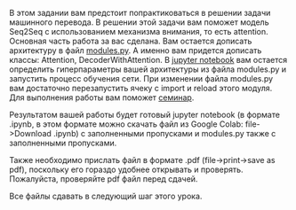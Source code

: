 В этом задании вам предстоит попрактиковаться в решении задачи машинного перевода. В решении этой задачи вам поможет модель Seq2Seq c использованием механизма внимания, то есть attention. Основная часть работа за вас сделана. Вам остается дописать архитектуру в файл [modules.py](https://drive.google.com/file/d/1HOdTV7jzbPUIxng2ULmUCoOpqU0JqLPG/view?usp=sharing). А именно вам придется дописать классы: Attention, DecoderWithAttention. В [jupyter notebook](https://drive.google.com/file/d/1MG4A_oHU6sl93lbvIEthjjHRab19LO8H/view?usp=sharing) вам остается определить гиперпараметры вашей архитектуры из файла modules.py и запустить процесс обучения сети. При изменении файла modules.py вам достаточно перезапустить ячеку с import и reload этого модуля. Для выполнения работы вам поможет [семинар](https://www.youtube.com/watch?v=d8A1nxoZDDk).

Результатом вашей работы будет готовый jupyter notebook (в формате .ipynb, в этом формате можно скачать файл из Google Colab: file->Download .ipynb) с заполненными пропусками и modules.py также с заполненными пропусками.

Также необходимо прислать файл в формате .pdf (file->print->save as pdf), поскольку его гораздо удобнее открывать и проверять. Пожалуйста, проверяйте pdf файл перед сдачей.

Все файлы сдавать в следующий шаг этого урока.
